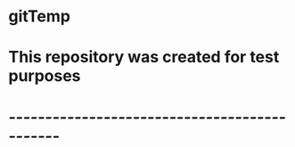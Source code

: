 # gitTemp
# This repository was created for test purposes
# 
# *---------------------------------------------*
